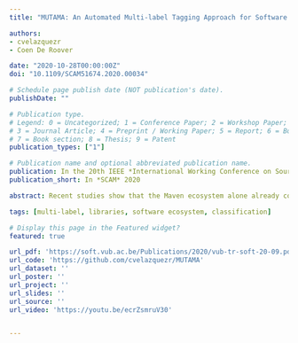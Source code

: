 ```yaml
---
title: "MUTAMA: An Automated Multi-label Tagging Approach for Software Libraries on Maven"

authors:
- cvelazquezr
- Coen De Roover

date: "2020-10-28T00:00:00Z"
doi: "10.1109/SCAM51674.2020.00034"

# Schedule page publish date (NOT publication's date).
publishDate: ""

# Publication type.
# Legend: 0 = Uncategorized; 1 = Conference Paper; 2 = Workshop Paper;
# 3 = Journal Article; 4 = Preprint / Working Paper; 5 = Report; 6 = Book; 
# 7 = Book section; 8 = Thesis; 9 = Patent
publication_types: ["1"]

# Publication name and optional abbreviated publication name.
publication: In the 20th IEEE *International Working Conference on Source Code Analysis and Manipulation*, SCAM 2020, Adelaide, Australia
publication_short: In *SCAM* 2020

abstract: Recent studies show that the Maven ecosystem alone already contains over 2 million library artefacts including their source code, byte code, and documentation. To help developers cope with this information, several websites overlay configurable views on the ecosystem. For instance, views in which similar libraries are grouped into categories or views showing all libraries that have been tagged with tags corresponding to coarse-grained library features. The MVNRepository overlay website offers both category-based and tag-based views. Unfortunately, several libraries have not been categorised or are missing relevant tags. Some initial approaches to the automated categorisation of Maven libraries have already been proposed. However, no such approach exists for the problem of tagging of libraries in a multi-label setting. This paper proposes MUTAMA, a multi-label classification approach to the Maven library tagging problem based on information extracted from the byte code of each library. We analysed 4 088 randomly selected libraries from the Maven software ecosystem. MUTAMA trains and deploys five multi-label classifiers using feature vectors obtained from class and method names of the tagged libraries. Our results indicate that classifiers based on ensemble methods achieve the best performances. Finally, we propose directions to follow in this area.

tags: [multi-label, libraries, software ecosystem, classification]

# Display this page in the Featured widget?
featured: true

url_pdf: 'https://soft.vub.ac.be/Publications/2020/vub-tr-soft-20-09.pdf'
url_code: 'https://github.com/cvelazquezr/MUTAMA'
url_dataset: ''
url_poster: ''
url_project: ''
url_slides: ''
url_source: ''
url_video: 'https://youtu.be/ecrZsmruV30'


---
```

